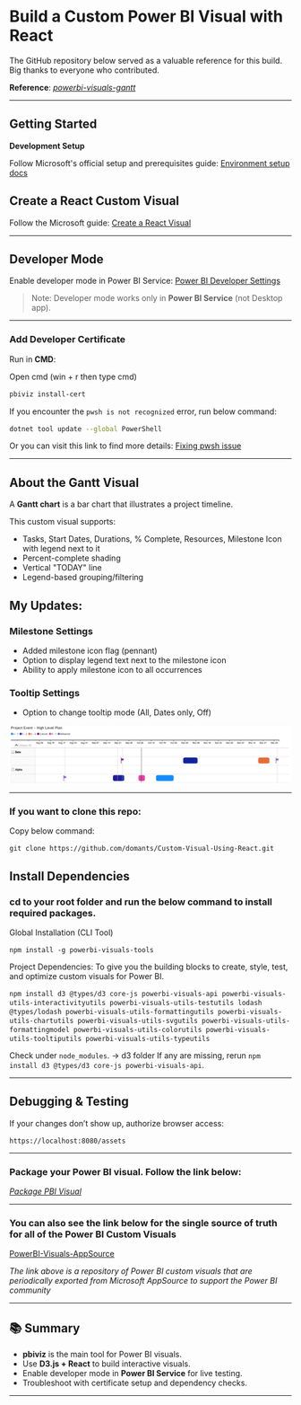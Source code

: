 # Build a Custom Power BI Visual with React

The GitHub repository below served as a valuable reference for this build. Big thanks to everyone who contributed.

**Reference**: *[powerbi-visuals-gantt](https://github.com/microsoft/powerbi-visuals-gantt)*

---

## Getting Started

**Development Setup**

Follow Microsoft's official setup and prerequisites guide:
[Environment setup docs](https://learn.microsoft.com/en-us/power-bi/developer/visuals/environment-setup?tabs=desktop)

## Create a React Custom Visual

Follow the Microsoft guide: [Create a React Visual](https://learn.microsoft.com/en-us/power-bi/developer/visuals/create-react-visual)

---

## Developer Mode

Enable developer mode in Power BI Service:
[Power BI Developer Settings](https://app.powerbi.com/user/user-settings/developer-settings?experience=power-bi)

> Note: Developer mode works only in **Power BI Service** (not Desktop app).

---

### Add Developer Certificate

Run in **CMD**:

Open cmd (win + r then type cmd)
```bash
pbiviz install-cert
```

If you encounter the `pwsh is not recognized` error, run below command:

```bash
dotnet tool update --global PowerShell
```

Or you can visit this link to find more details: [Fixing pwsh issue](https://camkode.com/posts/fixing-pwsh-is-not-recognized-error-in-powershell-core)

---

## About the Gantt Visual

A **Gantt chart** is a bar chart that illustrates a project timeline.

This custom visual supports:

* Tasks, Start Dates, Durations, % Complete, Resources, Milestone Icon with legend next to it
* Percent-complete shading
* Vertical "TODAY" line
* Legend-based grouping/filtering

## My Updates:
### Milestone Settings
* Added milestone icon flag (pennant)
* Option to display legend text next to the milestone icon
* Ability to apply milestone icon to all occurrences

### Tooltip Settings
* Option to change tooltip mode (All, Dates only, Off)


![Gantt chart screenshot](assets/screenshot.png)


---

### If you want to clone this repo:

Copy below command:
```
git clone https://github.com/domants/Custom-Visual-Using-React.git
```

## Install Dependencies
### cd to your root folder and run the below command to install required packages.

Global Installation (CLI Tool)
```
npm install -g powerbi-visuals-tools
```

Project Dependencies: To give you the building blocks to create, style, test, and optimize custom visuals for Power BI.
```
npm install d3 @types/d3 core-js powerbi-visuals-api powerbi-visuals-utils-interactivityutils powerbi-visuals-utils-testutils lodash @types/lodash powerbi-visuals-utils-formattingutils powerbi-visuals-utils-chartutils powerbi-visuals-utils-svgutils powerbi-visuals-utils-formattingmodel powerbi-visuals-utils-colorutils powerbi-visuals-utils-tooltiputils powerbi-visuals-utils-typeutils
```

Check under `node_modules`. -> d3 folder
If any are missing, rerun `npm install d3 @types/d3 core-js powerbi-visuals-api`.

---

## Debugging & Testing

If your changes don’t show up, authorize browser access:

```url
https://localhost:8080/assets
```

---

### Package your Power BI visual. Follow the link below:
*[Package PBI Visual](https://learn.microsoft.com/en-us/power-bi/developer/visuals/package-visual)*

---

### You can also see the link below for the single source of truth for all of the Power BI Custom Visuals

[PowerBI-Visuals-AppSource](https://github.com/DataChant/PowerBI-Visuals-AppSource/tree/main)

*The link above is a repository of Power BI custom visuals that are periodically exported from Microsoft AppSource to support the Power BI community*

---

## 📚 Summary

* **pbiviz** is the main tool for Power BI visuals.
* Use **D3.js + React** to build interactive visuals.
* Enable developer mode in **Power BI Service** for live testing.
* Troubleshoot with certificate setup and dependency checks.

---
